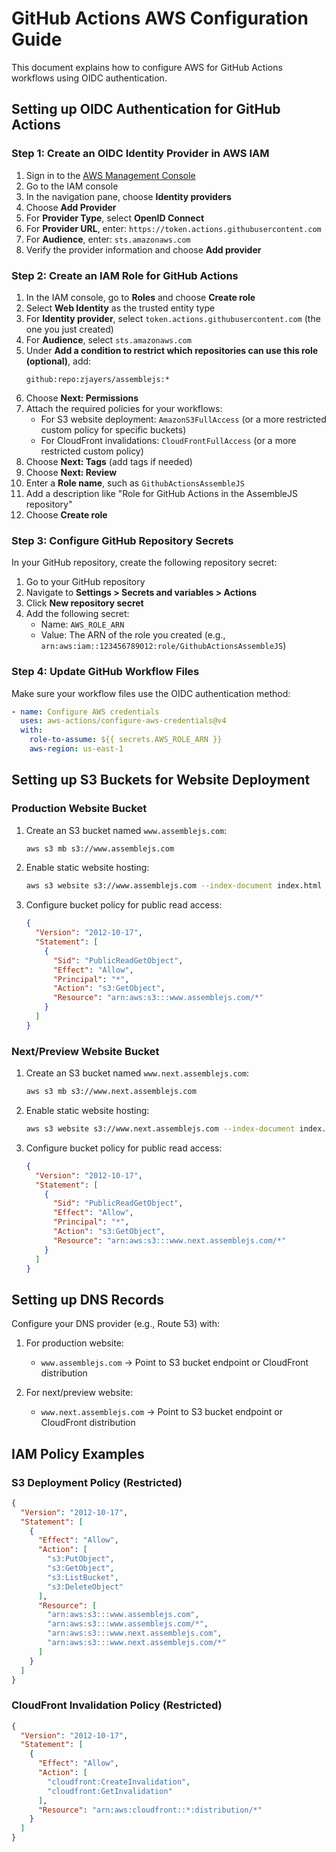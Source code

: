 # GitHub Actions AWS Configuration Guide

This document explains how to configure AWS for GitHub Actions workflows using OIDC authentication.

## Setting up OIDC Authentication for GitHub Actions

### Step 1: Create an OIDC Identity Provider in AWS IAM

1. Sign in to the [AWS Management Console](https://console.aws.amazon.com/)
2. Go to the IAM console
3. In the navigation pane, choose **Identity providers**
4. Choose **Add Provider**
5. For **Provider Type**, select **OpenID Connect**
6. For **Provider URL**, enter: `https://token.actions.githubusercontent.com`
7. For **Audience**, enter: `sts.amazonaws.com`
8. Verify the provider information and choose **Add provider**

### Step 2: Create an IAM Role for GitHub Actions

1. In the IAM console, go to **Roles** and choose **Create role**
2. Select **Web Identity** as the trusted entity type
3. For **Identity provider**, select `token.actions.githubusercontent.com` (the one you just created)
4. For **Audience**, select `sts.amazonaws.com`
5. Under **Add a condition to restrict which repositories can use this role (optional)**, add:
   ```
   github:repo:zjayers/assemblejs:*
   ```
6. Choose **Next: Permissions**
7. Attach the required policies for your workflows:
   - For S3 website deployment: `AmazonS3FullAccess` (or a more restricted custom policy for specific buckets)
   - For CloudFront invalidations: `CloudFrontFullAccess` (or a more restricted custom policy)
8. Choose **Next: Tags** (add tags if needed)
9. Choose **Next: Review**
10. Enter a **Role name**, such as `GithubActionsAssembleJS`
11. Add a description like "Role for GitHub Actions in the AssembleJS repository"
12. Choose **Create role**

### Step 3: Configure GitHub Repository Secrets

In your GitHub repository, create the following repository secret:

1. Go to your GitHub repository
2. Navigate to **Settings > Secrets and variables > Actions**
3. Click **New repository secret**
4. Add the following secret:
   - Name: `AWS_ROLE_ARN`
   - Value: The ARN of the role you created (e.g., `arn:aws:iam::123456789012:role/GithubActionsAssembleJS`)

### Step 4: Update GitHub Workflow Files

Make sure your workflow files use the OIDC authentication method:

```yaml
- name: Configure AWS credentials
  uses: aws-actions/configure-aws-credentials@v4
  with:
    role-to-assume: ${{ secrets.AWS_ROLE_ARN }}
    aws-region: us-east-1
```

## Setting up S3 Buckets for Website Deployment

### Production Website Bucket

1. Create an S3 bucket named `www.assemblejs.com`:
   ```bash
   aws s3 mb s3://www.assemblejs.com
   ```

2. Enable static website hosting:
   ```bash
   aws s3 website s3://www.assemblejs.com --index-document index.html --error-document error.html
   ```

3. Configure bucket policy for public read access:
   ```json
   {
     "Version": "2012-10-17",
     "Statement": [
       {
         "Sid": "PublicReadGetObject",
         "Effect": "Allow",
         "Principal": "*",
         "Action": "s3:GetObject",
         "Resource": "arn:aws:s3:::www.assemblejs.com/*"
       }
     ]
   }
   ```

### Next/Preview Website Bucket

1. Create an S3 bucket named `www.next.assemblejs.com`:
   ```bash
   aws s3 mb s3://www.next.assemblejs.com
   ```

2. Enable static website hosting:
   ```bash
   aws s3 website s3://www.next.assemblejs.com --index-document index.html --error-document error.html
   ```

3. Configure bucket policy for public read access:
   ```json
   {
     "Version": "2012-10-17",
     "Statement": [
       {
         "Sid": "PublicReadGetObject",
         "Effect": "Allow",
         "Principal": "*",
         "Action": "s3:GetObject",
         "Resource": "arn:aws:s3:::www.next.assemblejs.com/*"
       }
     ]
   }
   ```

## Setting up DNS Records

Configure your DNS provider (e.g., Route 53) with:

1. For production website:
   - `www.assemblejs.com` → Point to S3 bucket endpoint or CloudFront distribution

2. For next/preview website:
   - `www.next.assemblejs.com` → Point to S3 bucket endpoint or CloudFront distribution

## IAM Policy Examples

### S3 Deployment Policy (Restricted)

```json
{
  "Version": "2012-10-17",
  "Statement": [
    {
      "Effect": "Allow",
      "Action": [
        "s3:PutObject",
        "s3:GetObject",
        "s3:ListBucket",
        "s3:DeleteObject"
      ],
      "Resource": [
        "arn:aws:s3:::www.assemblejs.com",
        "arn:aws:s3:::www.assemblejs.com/*",
        "arn:aws:s3:::www.next.assemblejs.com",
        "arn:aws:s3:::www.next.assemblejs.com/*"
      ]
    }
  ]
}
```

### CloudFront Invalidation Policy (Restricted)

```json
{
  "Version": "2012-10-17",
  "Statement": [
    {
      "Effect": "Allow",
      "Action": [
        "cloudfront:CreateInvalidation",
        "cloudfront:GetInvalidation"
      ],
      "Resource": "arn:aws:cloudfront::*:distribution/*"
    }
  ]
}
```